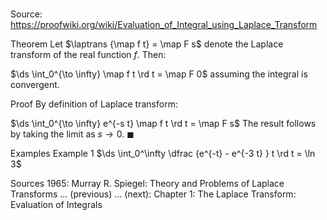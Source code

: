 # 

Source: https://proofwiki.org/wiki/Evaluation_of_Integral_using_Laplace_Transform



Theorem
Let $\laptrans {\map f t} = \map F s$ denote the Laplace transform of the real function $f$.
Then:

$\ds \int_0^{\to \infty} \map f t \rd t = \map F 0$
assuming the integral is convergent.


Proof
By definition of Laplace transform:

$\ds \int_0^{\to \infty} e^{-s t} \map f t \rd t = \map F s$
The result follows by taking the limit as $s \to 0$.
$\blacksquare$


Examples
Example 1
$\ds \int_0^\infty \dfrac {e^{-t} - e^{-3 t} } t \rd t = \ln 3$


Sources
1965: Murray R. Spiegel: Theory and Problems of Laplace Transforms ... (previous) ... (next): Chapter $1$: The Laplace Transform: Evaluation of Integrals




